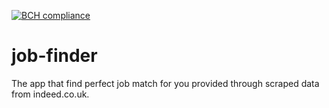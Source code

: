 [![BCH compliance](https://bettercodehub.com/edge/badge/iboraham/job-finder?branch=master)](https://bettercodehub.com/)
# job-finder
The app that find perfect job match for you provided through scraped data from indeed.co.uk. 
